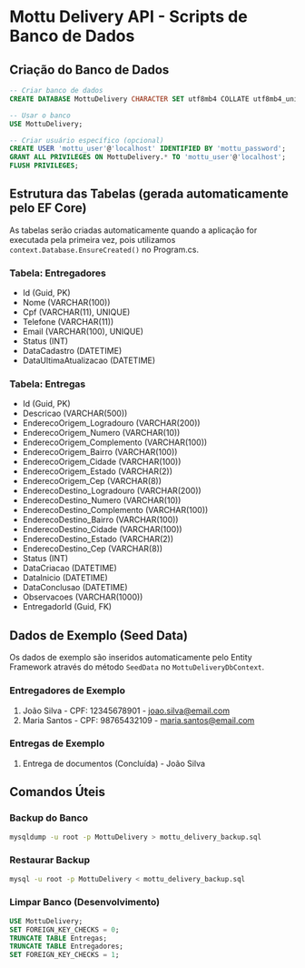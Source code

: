 # Mottu Delivery API - Scripts de Banco de Dados

## Criação do Banco de Dados

```sql
-- Criar banco de dados
CREATE DATABASE MottuDelivery CHARACTER SET utf8mb4 COLLATE utf8mb4_unicode_ci;

-- Usar o banco
USE MottuDelivery;

-- Criar usuário específico (opcional)
CREATE USER 'mottu_user'@'localhost' IDENTIFIED BY 'mottu_password';
GRANT ALL PRIVILEGES ON MottuDelivery.* TO 'mottu_user'@'localhost';
FLUSH PRIVILEGES;
```

## Estrutura das Tabelas (gerada automaticamente pelo EF Core)

As tabelas serão criadas automaticamente quando a aplicação for executada pela primeira vez, pois utilizamos `context.Database.EnsureCreated()` no Program.cs.

### Tabela: Entregadores
- Id (Guid, PK)
- Nome (VARCHAR(100))
- Cpf (VARCHAR(11), UNIQUE)
- Telefone (VARCHAR(11))
- Email (VARCHAR(100), UNIQUE)
- Status (INT)
- DataCadastro (DATETIME)
- DataUltimaAtualizacao (DATETIME)

### Tabela: Entregas
- Id (Guid, PK)
- Descricao (VARCHAR(500))
- EnderecoOrigem_Logradouro (VARCHAR(200))
- EnderecoOrigem_Numero (VARCHAR(10))
- EnderecoOrigem_Complemento (VARCHAR(100))
- EnderecoOrigem_Bairro (VARCHAR(100))
- EnderecoOrigem_Cidade (VARCHAR(100))
- EnderecoOrigem_Estado (VARCHAR(2))
- EnderecoOrigem_Cep (VARCHAR(8))
- EnderecoDestino_Logradouro (VARCHAR(200))
- EnderecoDestino_Numero (VARCHAR(10))
- EnderecoDestino_Complemento (VARCHAR(100))
- EnderecoDestino_Bairro (VARCHAR(100))
- EnderecoDestino_Cidade (VARCHAR(100))
- EnderecoDestino_Estado (VARCHAR(2))
- EnderecoDestino_Cep (VARCHAR(8))
- Status (INT)
- DataCriacao (DATETIME)
- DataInicio (DATETIME)
- DataConclusao (DATETIME)
- Observacoes (VARCHAR(1000))
- EntregadorId (Guid, FK)

## Dados de Exemplo (Seed Data)

Os dados de exemplo são inseridos automaticamente pelo Entity Framework através do método `SeedData` no `MottuDeliveryDbContext`.

### Entregadores de Exemplo
1. João Silva - CPF: 12345678901 - joao.silva@email.com
2. Maria Santos - CPF: 98765432109 - maria.santos@email.com

### Entregas de Exemplo
1. Entrega de documentos (Concluída) - João Silva

## Comandos Úteis

### Backup do Banco
```bash
mysqldump -u root -p MottuDelivery > mottu_delivery_backup.sql
```

### Restaurar Backup
```bash
mysql -u root -p MottuDelivery < mottu_delivery_backup.sql
```

### Limpar Banco (Desenvolvimento)
```sql
USE MottuDelivery;
SET FOREIGN_KEY_CHECKS = 0;
TRUNCATE TABLE Entregas;
TRUNCATE TABLE Entregadores;
SET FOREIGN_KEY_CHECKS = 1;
```
